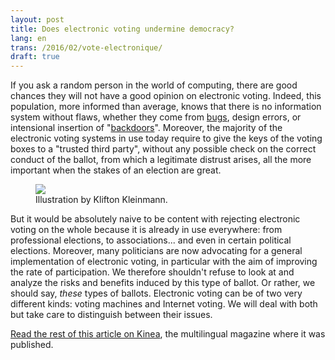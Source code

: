 ```yaml
---
layout: post
title: Does electronic voting undermine democracy?
lang: en
trans: /2016/02/vote-electronique/
draft: true
---
```


If you ask a random person in the world of computing, there are good chances they will not have a good opinion on electronic voting. Indeed, this population, more informed than average, knows that there is no information system without flaws, whether they come from [bugs](https://en.wikipedia.org/wiki/Software_bug), design errors, or intensional insertion of "[backdoors](https://en.wikipedia.org/wiki/Backdoor_%28computing%29)". Moreover, the majority of the electronic voting systems in use today require to give the keys of the voting boxes to a "trusted third party", without any possible check on the correct conduct of the ballot, from which a legitimate distrust arises, all the more important when the stakes of an election are great.

<figure>
 <img src="http://kinea.media/static/vote-electronique/klifton.jpg">
 <figcaption>Illustration by Klifton Kleinmann.</figcaption>
</figure>

But it would be absolutely naive to be content with rejecting electronic voting on the whole because it is already in use everywhere: from professional elections, to associations... and even in certain political elections. Moreover, many politicians are now advocating for a general implementation of electronic voting, in particular with the aim of improving the rate of participation. We therefore shouldn't refuse to look at and analyze the risks and benefits induced by this type of ballot. Or rather, we should say, *these* types of ballots. Electronic voting can be of two very different kinds: voting machines and Internet voting. We will deal with both but take care to distinguish between their issues.

[Read the rest of this article on Kinea](http://kinea.media/en/politics-society/electronic-voting-democracy), the multilingual magazine where it was published.
